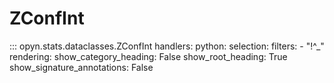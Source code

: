 
# ZConfInt

::: opyn.stats.dataclasses.ZConfInt
    handlers:
        python:
          selection:
            filters:
              - "!^_"
    rendering:
        show_category_heading: False
        show_root_heading: True
        show_signature_annotations: False
